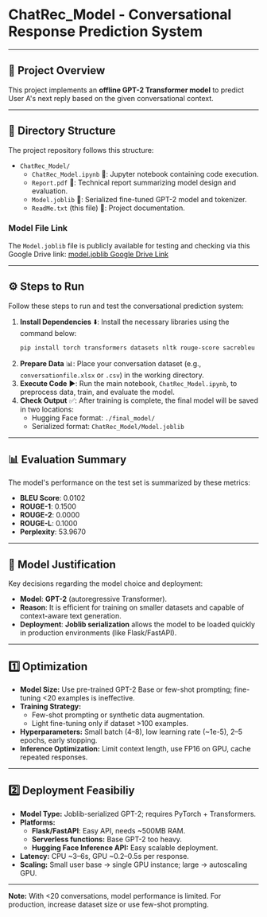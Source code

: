 # ChatRec_Model - Conversational Response Prediction System

---

## 🚀 Project Overview

This project implements an **offline GPT-2 Transformer model** to predict User A's next reply based on the given conversational context.

---

## 📁 Directory Structure

The project repository follows this structure:

* `ChatRec_Model/`
    * `ChatRec_Model.ipynb` 📝: Jupyter notebook containing code execution.
    * `Report.pdf` 📄: Technical report summarizing model design and evaluation.
    * `Model.joblib` 💾: Serialized fine-tuned GPT-2 model and tokenizer.
    * `ReadMe.txt` (this file) 📖: Project documentation.

### Model File Link

The `Model.joblib` file is publicly available for testing and checking via this Google Drive link:
[model.joblib Google Drive Link](https://drive.google.com/file/d/11m63JoK7lzDJn_1rand-HbQrxlPMSfUj/view?usp=drive_link)

---

## ⚙️ Steps to Run

Follow these steps to run and test the conversational prediction system:

1.  **Install Dependencies** ⬇️:
    Install the necessary libraries using the command below:
    ```bash
    pip install torch transformers datasets nltk rouge-score sacrebleu pandas scikit-learn joblib tqdm
    ```
2.  **Prepare Data** 📊:
    Place your conversation dataset (e.g., `conversationfile.xlsx` or `.csv`) in the working directory.
3.  **Execute Code** ▶️:
    Run the main notebook, `ChatRec_Model.ipynb`, to preprocess data, train, and evaluate the model.
4.  **Check Output** ✅:
    After training is complete, the final model will be saved in two locations:
    * Hugging Face format: `./final_model/`
    * Serialized format: `ChatRec_Model/Model.joblib`

---

## 📊 Evaluation Summary

The model's performance on the test set is summarized by these metrics:

* **BLEU Score**: 0.0102
* **ROUGE-1**: 0.1500
* **ROUGE-2**: 0.0000
* **ROUGE-L**: 0.1000
* **Perplexity**: 53.9670

---

## 🧠 Model Justification

Key decisions regarding the model choice and deployment:

* **Model**: **GPT-2** (autoregressive Transformer).
* **Reason**: It is efficient for training on smaller datasets and capable of context-aware text generation.
* **Deployment**: **Joblib serialization** allows the model to be loaded quickly in production environments (like Flask/FastAPI).

---

## 1️⃣ Optimization

- **Model Size:** Use pre-trained GPT-2 Base or few-shot prompting; fine-tuning <20 examples is ineffective.  
- **Training Strategy:**  
  - Few-shot prompting or synthetic data augmentation.  
  - Light fine-tuning only if dataset >100 examples.  
- **Hyperparameters:** Small batch (4–8), low learning rate (~1e-5), 2–5 epochs, early stopping.  
- **Inference Optimization:** Limit context length, use FP16 on GPU, cache repeated responses.

---

## 2️⃣ Deployment Feasibiliy

- **Model Type:** Joblib-serialized GPT-2; requires PyTorch + Transformers.  
- **Platforms:**  
  - **Flask/FastAPI**: Easy API, needs ~500MB RAM.  
  - **Serverless functions:** Base GPT-2 too heavy.  
  - **Hugging Face Inference API:** Easy scalable deployment.  
- **Latency:** CPU ~3–6s, GPU ~0.2–0.5s per response.  
- **Scaling:** Small user base → single GPU instance; large → autoscaling GPU.

---

**Note:** With <20 conversations, model performance is limited. For production, increase dataset size or use few-shot prompting.
